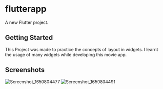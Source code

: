# flutterapp

A new Flutter project.

## Getting Started

This Project was made to practice the concepts of layout in widgets. I learnt the usage of many widgets
while developing this movie app.

## Screenshots

![Screenshot_1650804477](https://user-images.githubusercontent.com/65536492/164977327-09b0f49c-ea41-413c-8876-603dea13d141.png)
![Screenshot_1650804491](https://user-images.githubusercontent.com/65536492/164977330-eefa692d-144e-485f-8adc-a576384d3b1a.png)
